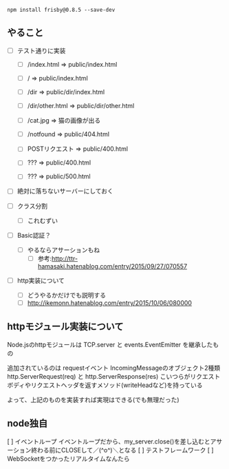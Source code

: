 ```
npm install frisby@0.8.5 --save-dev
```

## やること
- [ ] テスト通りに実装
    - [ ] /index.html     => public/index.html
    - [ ] /               => public/index.html
    - [ ] /dir            => public/dir/index.html
    - [ ] /dir/other.html => public/dir/other.html

    - [ ] /cat.jpg        => 猫の画像が出る

    - [ ] /notfound       => public/404.html
    - [ ] POSTリクエスト  => public/400.html

    - [ ] ???             => public/400.html
    - [ ] ???             => public/500.html

- [ ] 絶対に落ちないサーバーにしておく


- [ ] クラス分割
    - [ ] これむずい

- [ ] Basic認証？
    - [ ] やるならアサーションもね
        - [ ] 参考:http://ttr-hamasaki.hatenablog.com/entry/2015/09/27/070557

- [ ] http実装について
    - [ ] どうやるかだけでも説明する
    - [ ] http://ikemonn.hatenablog.com/entry/2015/10/06/080000

## httpモジュール実装について
Node.jsのhttpモジュールは
TCP.server と events.EventEmitter を継承したもの

追加されているのは
    requestイベント
    IncomingMessageのオブジェクト2種類
        http.ServerRequest(req) と http.ServerResponse(res)
        こいつらがリクエストボディやリクエストヘッダを返すメソッド(writeHeadなど)を持っている

よって、上記のものを実装すれば実現はできる(でも無理だった)
    

## node独自
[ ] イベントループ
    イベントループだから、my_server.close()を差し込むとアサーション終わる前にCLOSEして／(^o^)＼となる
[ ] テストフレームワーク
[ ] WebSocketをつかったリアルタイムなんたら









